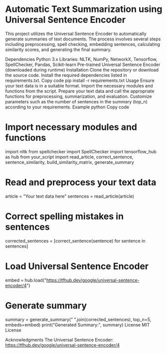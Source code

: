# Automatic Text Summarization using Universal Sentence Encoder

This project utilizes the Universal Sentence Encoder to automatically generate summaries of text documents. The process involves several steps including preprocessing, spell checking, embedding sentences, calculating similarity scores, and generating the final summary.

Dependencies
Python 3.x
Libraries: NLTK, NumPy, NetworkX, Tensorflow, SpellChecker, Pandas, Scikit-learn
Pre-trained Universal Sentence Encoder (downloaded during runtime)
Installation
Clone the repository or download the source code.
Install the required dependencies listed in requirements.txt.
Copy code
pip install -r requirements.txt
Usage
Ensure your text data is in a suitable format.
Import the necessary modules and functions from the script.
Prepare your text data and call the appropriate functions for preprocessing, summarization, and evaluation.
Customize parameters such as the number of sentences in the summary (top_n) according to your requirements.
Example
python
Copy code
# Import necessary modules and functions
import nltk
from spellchecker import SpellChecker
import tensorflow_hub as hub
from your_script import read_article, correct_sentence, sentence_similarity, build_similarity_matrix, generate_summary

# Read and preprocess your text data
article = "Your text data here"
sentences = read_article(article)

# Correct spelling mistakes in sentences
corrected_sentences = [correct_sentence(sentence) for sentence in sentences]

# Load Universal Sentence Encoder
embed = hub.load("https://tfhub.dev/google/universal-sentence-encoder/4")

# Generate summary
summary = generate_summary(" ".join(corrected_sentences), top_n=5, embeds=embed)
print("Generated Summary:", summary)
License
MIT License

Acknowledgments
The Universal Sentence Encoder: https://tfhub.dev/google/universal-sentence-encoder/4
